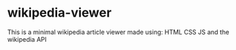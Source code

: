 # wikipedia-viewer

This is a minimal wikipedia article viewer made using:
  HTML
  CSS
  JS
 and the wikipedia API
